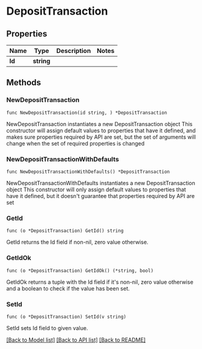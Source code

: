 # DepositTransaction

## Properties

Name | Type | Description | Notes
------------ | ------------- | ------------- | -------------
**Id** | **string** |  | 

## Methods

### NewDepositTransaction

`func NewDepositTransaction(id string, ) *DepositTransaction`

NewDepositTransaction instantiates a new DepositTransaction object
This constructor will assign default values to properties that have it defined,
and makes sure properties required by API are set, but the set of arguments
will change when the set of required properties is changed

### NewDepositTransactionWithDefaults

`func NewDepositTransactionWithDefaults() *DepositTransaction`

NewDepositTransactionWithDefaults instantiates a new DepositTransaction object
This constructor will only assign default values to properties that have it defined,
but it doesn't guarantee that properties required by API are set

### GetId

`func (o *DepositTransaction) GetId() string`

GetId returns the Id field if non-nil, zero value otherwise.

### GetIdOk

`func (o *DepositTransaction) GetIdOk() (*string, bool)`

GetIdOk returns a tuple with the Id field if it's non-nil, zero value otherwise
and a boolean to check if the value has been set.

### SetId

`func (o *DepositTransaction) SetId(v string)`

SetId sets Id field to given value.



[[Back to Model list]](../README.md#documentation-for-models) [[Back to API list]](../README.md#documentation-for-api-endpoints) [[Back to README]](../README.md)


